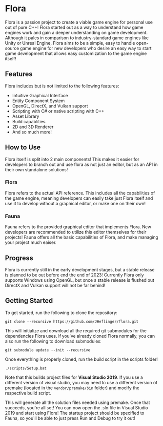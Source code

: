 # Flora
Flora is a passion project to create a viable game engine for personal use out of pure C++! Flora started out
as a way to understand how game engines work and gain a deeper understanding on game development. Although it pales
in comparison to industry-standard game engines like Unity or Unreal Engine, Flora aims to be a simple, easy to handle
open-source game engine for new developers who desire an easy way to start game development that allows easy customization
to the game engine itself!

## Features
Flora includes but is not limited to the following features:
- Intuitive Graphical Interface
- Entity Component System
- OpenGL, DirectX, and Vulkan support
- Scripting with C# or native scripting with C++
- Asset Library
- Build capablities
- 2D and 3D Renderer
- And so much more!

## How to Use
Flora itself is split into 2 main components! This makes it easier for developers to branch out and use flora as not just 
an editor, but as an API in their own standalone solutions! 

### Flora
Flora refers to the actual API reference. This includes all the capabilities of the game engine, meaning developers can easily
take just Flora itself and use it to develop without a graphical editor, or make one on their own!

### Fauna
Fauna refers to the provided graphical editor that implements Flora. New developers are recommended to utilize this editor themselves
for their projects! Fauna offers all the basic capabilities of Flora, and make managing your project much eaiser.

## Progress
Flora is currently still in the early development stages, but a stable release is planned to be out before end the end of 2023! Currently
Flora only supports Windows using OpenGL, but once a stable release is flushed out DirectX and Vulkan support will not be far behind!

## Getting Started
To get started, run the following to clone the repository:

```
git clone --recursive https://github.com/JHeflinger/flora.git
```

This will initialize and download all the required git submodules for the dependencies Flora uses. If you've already
cloned Flora normally, you can also run the following to download submodules:

```
git submodule update --init --recursive
```

Once everything is properly cloned, run the build script in the scripts folder!

```
./scripts/Setup.bat
```

Note that this builds project files for **Visual Studio 2019**. If you use a different version of visual studio, you may need to use a different version of premake
(located in the `vendor/premake/bin` folder) and modify the respective build script. 

This will generate all the solution files needed using premake. Once that succeeds, you're all set! You can now open the .sln file in Visual Studio 2019 and start 
using Flora! The startup project should be specified to Fauna, so you'll be able to just press Run and Debug to try it out!